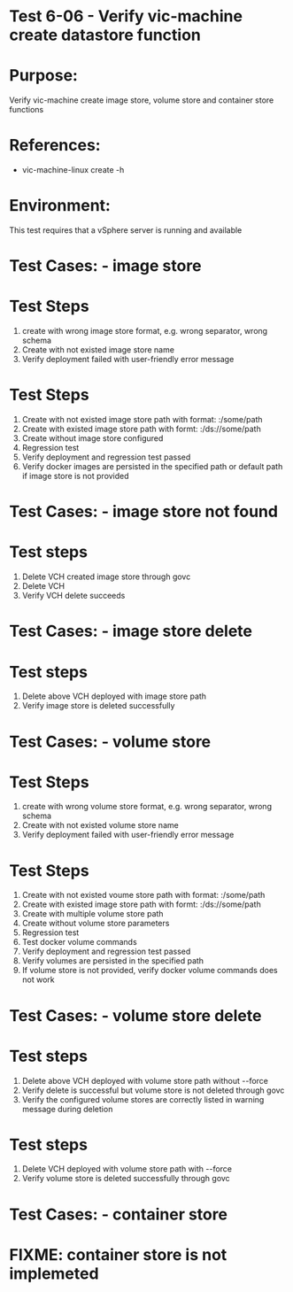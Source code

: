 Test 6-06 - Verify vic-machine create datastore function
=======

# Purpose:
Verify vic-machine create image store, volume store and container store functions

# References:
* vic-machine-linux create -h

# Environment:
This test requires that a vSphere server is running and available

# Test Cases: - image store

# Test Steps
1. create with wrong image store format, e.g. wrong separator, wrong schema
2. Create with not existed image store name
3. Verify deployment failed with user-friendly error message

# Test Steps
1. Create with not existed image store path with format: <image store name>:/some/path
2. Create with existed image store path with formt: <image store name>:/ds://some/path
3. Create without image store configured
3. Regression test
4. Verify deployment and regression test passed
5. Verify docker images are persisted in the specified path or default path if image store is not provided

# Test Cases: - image store not found
# Test steps
1. Delete VCH created image store through govc
2. Delete VCH
3. Verify VCH delete succeeds

# Test Cases: - image store delete

# Test steps
1. Delete above VCH deployed with image store path
2. Verify image store is deleted successfully

# Test Cases: - volume store

# Test Steps
1. create with wrong volume store format, e.g. wrong separator, wrong schema
2. Create with not existed volume store name
3. Verify deployment failed with user-friendly error message

# Test Steps
1. Create with not existed voume store path with format: <volume store name>:/some/path
2. Create with existed image store path with formt: <volume store name>:/ds://some/path
3. Create with multiple volume store path
4. Create without volume store parameters
4. Regression test
5. Test docker volume commands
6. Verify deployment and regression test passed
7. Verify volumes are persisted in the specified path
8. If volume store is not provided, verify docker volume commands does not work

# Test Cases: - volume store delete

# Test steps
1. Delete above VCH deployed with volume store path without --force
2. Verify delete is successful but volume store is not deleted through govc
3. Verify the configured volume stores are correctly listed in warning message during deletion

# Test steps
1. Delete VCH deployed with volume store path with --force
2. Verify volume store is deleted successfully through govc

# Test Cases: - container store
# FIXME: container store is not implemeted

